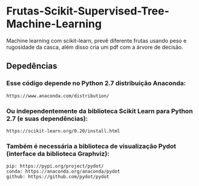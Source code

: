 # Frutas-Scikit-Supervised-Tree-Machine-Learning
Machine learning com scikit-learn, prevê diferente frutas usando peso e rugosidade da casca, além disso cria um pdf com a árvore de decisão.

## Depedências

### Esse código depende no Python 2.7 distribuição Anaconda:
    https://www.anaconda.com/distribution/
    
### Ou independentemente da biblioteca Scikit Learn para Python 2.7 (e suas dependências):
    https://scikit-learn.org/0.20/install.html
    
### Também é necessária a biblioteca de visualização Pydot (interface da biblioteca Graphviz):
    pip: https://pypi.org/project/pydot/
    conda: https://anaconda.org/anaconda/pydot
    github: https://github.com/pydot/pydot
